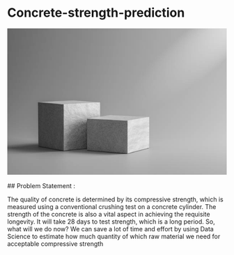 # Concrete-strength-prediction
<p align="center">
  <img src="https://github.com/swarajgadgul/Concrete-strength-prediction/blob/main/concrete.jpg" />
</p>
## Problem Statement :

<p>The quality of concrete is determined by its compressive strength, which is measured using a conventional crushing test on a concrete cylinder. The strength of the concrete is also a vital aspect in achieving the requisite longevity. It will take 28 days to test strength, which is a long period. So, what will we do now? We can save a lot of time and effort by using Data Science to estimate how much quantity of which raw material we need for acceptable compressive strength</p>
